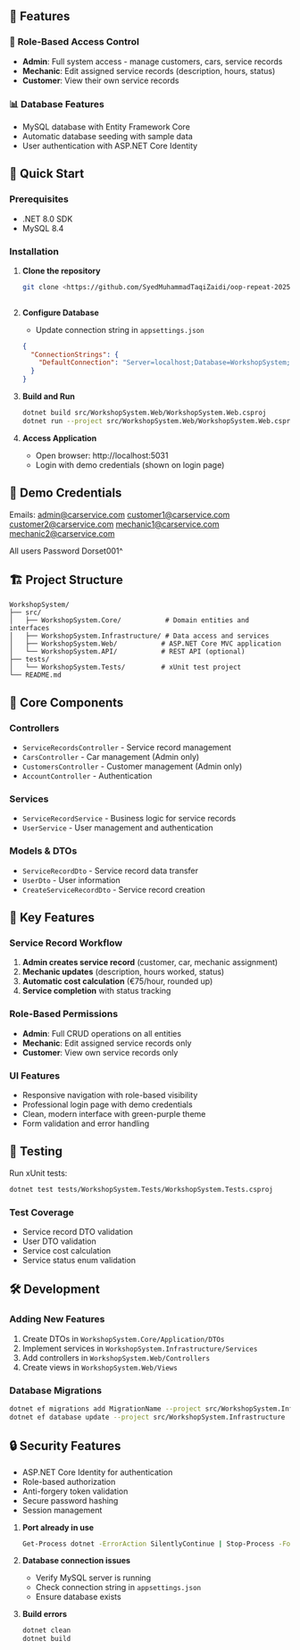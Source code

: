 

## 🌟 Features

### 👥 **Role-Based Access Control**
- **Admin**: Full system access - manage customers, cars, service records
- **Mechanic**: Edit assigned service records (description, hours, status)
- **Customer**: View their own service records




### 📊 **Database Features**
- MySQL database with Entity Framework Core
- Automatic database seeding with sample data
- User authentication with ASP.NET Core Identity

## 🚀 Quick Start

### Prerequisites
- .NET 8.0 SDK
- MySQL 8.4


### Installation

1. **Clone the repository**
   ```bash
   git clone <https://github.com/SyedMuhammadTaqiZaidi/oop-repeat-2025-72978.git>
  
   ```

2. **Configure Database**
   - Update connection string in `appsettings.json`
   ```json
   {
     "ConnectionStrings": {
       "DefaultConnection": "Server=localhost;Database=WorkshopSystem;User=root;Password=your_password;"
     }
   }
   ```

3. **Build and Run**
   ```bash
   dotnet build src/WorkshopSystem.Web/WorkshopSystem.Web.csproj
   dotnet run --project src/WorkshopSystem.Web/WorkshopSystem.Web.csproj
   ```

4. **Access Application**
   - Open browser: http://localhost:5031
   - Login with demo credentials (shown on login page)

## 👤 Demo Credentials

Emails:
admin@carservice.com
customer1@carservice.com
customer2@carservice.com
mechanic1@carservice.com
mechanic2@carservice.com


All users Password
Dorset001^

## 🏗️ Project Structure

```
WorkshopSystem/
├── src/
│   ├── WorkshopSystem.Core/           # Domain entities and interfaces
│   ├── WorkshopSystem.Infrastructure/ # Data access and services
│   ├── WorkshopSystem.Web/           # ASP.NET Core MVC application
│   └── WorkshopSystem.API/           # REST API (optional)
├── tests/
│   └── WorkshopSystem.Tests/         # xUnit test project
└── README.md
```

## 🔧 Core Components

### **Controllers**
- `ServiceRecordsController` - Service record management
- `CarsController` - Car management (Admin only)
- `CustomersController` - Customer management (Admin only)
- `AccountController` - Authentication

### **Services**
- `ServiceRecordService` - Business logic for service records
- `UserService` - User management and authentication

### **Models & DTOs**
- `ServiceRecordDto` - Service record data transfer
- `UserDto` - User information
- `CreateServiceRecordDto` - Service record creation

## 🎯 Key Features

### **Service Record Workflow**
1. **Admin creates service record** (customer, car, mechanic assignment)
2. **Mechanic updates** (description, hours worked, status)
3. **Automatic cost calculation** (€75/hour, rounded up)
4. **Service completion** with status tracking

### **Role-Based Permissions**
- **Admin**: Full CRUD operations on all entities
- **Mechanic**: Edit assigned service records only
- **Customer**: View own service records only

### **UI Features**
- Responsive navigation with role-based visibility
- Professional login page with demo credentials
- Clean, modern interface with green-purple theme
- Form validation and error handling

## 🧪 Testing

Run xUnit tests:
```bash
dotnet test tests/WorkshopSystem.Tests/WorkshopSystem.Tests.csproj
```

### Test Coverage
- Service record DTO validation
- User DTO validation
- Service cost calculation
- Service status enum validation

## 🛠️ Development

### **Adding New Features**
1. Create DTOs in `WorkshopSystem.Core/Application/DTOs`
2. Implement services in `WorkshopSystem.Infrastructure/Services`
3. Add controllers in `WorkshopSystem.Web/Controllers`
4. Create views in `WorkshopSystem.Web/Views`

### **Database Migrations**
```bash
dotnet ef migrations add MigrationName --project src/WorkshopSystem.Infrastructure
dotnet ef database update --project src/WorkshopSystem.Infrastructure
```



## 🔒 Security Features

- ASP.NET Core Identity for authentication
- Role-based authorization
- Anti-forgery token validation
- Secure password hashing
- Session management




1. **Port already in use**
   ```bash
   Get-Process dotnet -ErrorAction SilentlyContinue | Stop-Process -Force
   ```

2. **Database connection issues**
   - Verify MySQL server is running
   - Check connection string in `appsettings.json`
   - Ensure database exists

3. **Build errors**
   ```bash
   dotnet clean
   dotnet build
   ```


